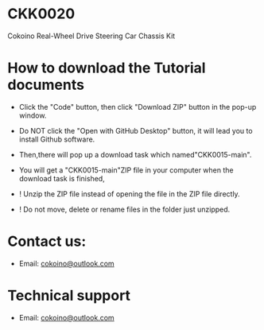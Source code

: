 # CKK0020
Cokoino Real-Wheel Drive Steering Car Chassis Kit
# How to download the Tutorial documents
- Click the "Code" button, then click "Download ZIP" button in the pop-up window. 
- Do NOT click the "Open with GitHub Desktop" button, it will lead you to install Github software.

- Then,there will pop up a download task which named"CKK0015-main". 
- You will get a "CKK0015-main"ZIP file in your computer when the download task is finished,
- ! Unzip the ZIP file instead of opening the file in the ZIP file directly.
- ! Do not move, delete or rename files in the folder just unzipped.
# Contact us:
- Email: cokoino@outlook.com

# Technical support
- Email: cokoino@outlook.com
